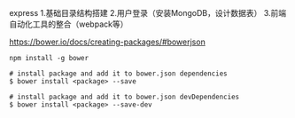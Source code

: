express
1.基础目录结构搭建
2.用户登录（安装MongoDB，设计数据表）
3.前端自动化工具的整合（webpack等）

https://bower.io/docs/creating-packages/#bowerjson
```
npm install -g bower

# install package and add it to bower.json dependencies
$ bower install <package> --save

# install package and add it to bower.json devDependencies
$ bower install <package> --save-dev
```